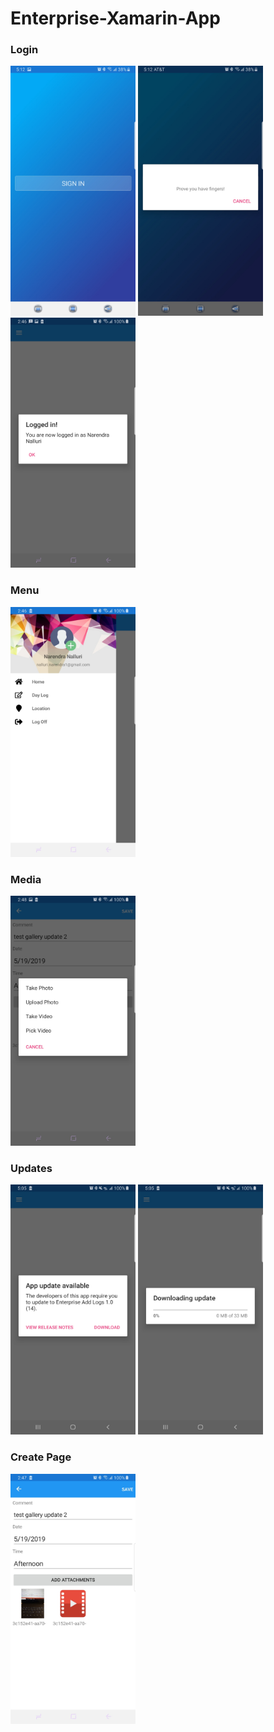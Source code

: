 # Enterprise-Xamarin-App
### Login ###
<p>
<img width="200" height="400" alt="Login Screen"  src= "https://github.com/nanidotnetdev/Enterprise-Xamarin-App-OfflineSync/blob/master/EnterpriseAddLogs/EnterpriseAddLogs/EnterpriseAddLogs/Screenshots/Login.jpg"/>
<img width="200" height="400" alt="Biometric Screen" src= "https://github.com/nanidotnetdev/Enterprise-Xamarin-App-OfflineSync/blob/master/EnterpriseAddLogs/EnterpriseAddLogs/EnterpriseAddLogs/Screenshots/Biometric.jpg"/>
<img width="200" height="400" alt="Login Welcome screen" src= "https://github.com/nanidotnetdev/Enterprise-Xamarin-App-OfflineSync/blob/master/EnterpriseAddLogs/EnterpriseAddLogs/EnterpriseAddLogs/Screenshots/LoginWelcome.jpg"/>
  </p>

### Menu ###
<p>
  <img width="200" height="400" alt="Menu Screen" src= "https://github.com/nanidotnetdev/Enterprise-Xamarin-App-OfflineSync/blob/master/EnterpriseAddLogs/EnterpriseAddLogs/EnterpriseAddLogs/Screenshots/Menu.jpg"/>
</p>

### Media ###
<p>
  <img width="200" height="400" alt="Media Upload Screen" src= "https://github.com/nanidotnetdev/Enterprise-Xamarin-App-OfflineSync/blob/master/EnterpriseAddLogs/EnterpriseAddLogs/EnterpriseAddLogs/Screenshots/MediaUploadPrompt.jpg"/>
</p>

### Updates ###

<p>
  <img width="200" height="400" alt="Update Available Screen" src= "https://github.com/nanidotnetdev/Enterprise-Xamarin-App-OfflineSync/blob/master/EnterpriseAddLogs/EnterpriseAddLogs/EnterpriseAddLogs/Screenshots/UpdateAvailable.jpg"/>
    <img width="200" height="400" alt="Update Download Screen" src= "https://github.com/nanidotnetdev/Enterprise-Xamarin-App-OfflineSync/blob/master/EnterpriseAddLogs/EnterpriseAddLogs/EnterpriseAddLogs/Screenshots/UpdateDownload.jpg"/>
</p>

### Create Page ###

<p>
  <img width="200" height="400" alt="Create Page" src= "https://github.com/nanidotnetdev/Enterprise-Xamarin-App-OfflineSync/blob/master/EnterpriseAddLogs/EnterpriseAddLogs/EnterpriseAddLogs/Screenshots/Daylog.jpg"/>
   
</p>
